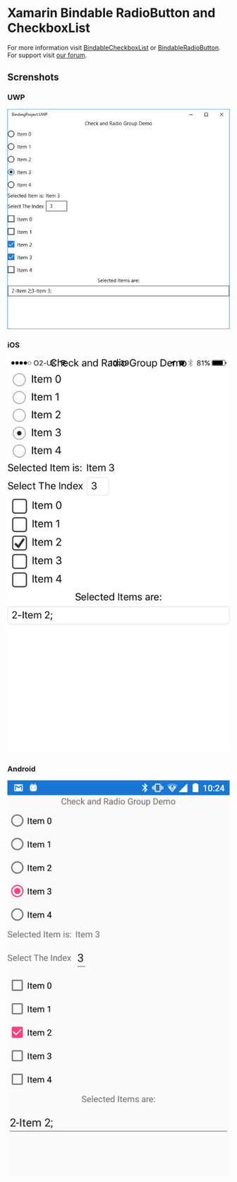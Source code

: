 # Xamarin Bindable RadioButton and CheckboxList
For more information visit [BindableCheckboxList](http://puresourcecode.com/page/psc-xam-controls-bindablecheckboxlist) or [BindableRadioButton](http://puresourcecode.com/page/psc-xamarin-controls-bindableradiobutton-component).
For support visit [our forum](http://forum.puresourcecode.com/).

## Screnshots

### UWP
![UWP screenshot](https://github.com/erossini/BindableRadioButtonCheckboxList/blob/master/Screenshots/UWP.PNG)

### iOS
![iOS screenshot](https://github.com/erossini/BindableRadioButtonCheckboxList/blob/master/Screenshots/iOS.png)

### Android
![Android screenshot](https://github.com/erossini/BindableRadioButtonCheckboxList/blob/master/Screenshots/Android.png)

